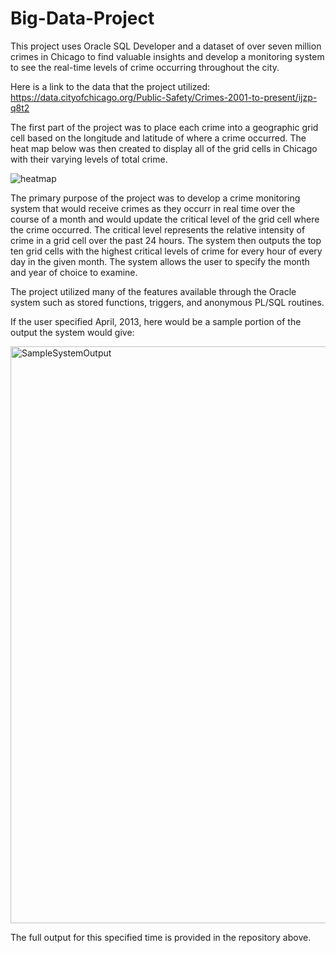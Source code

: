 # Big-Data-Project
This project uses Oracle SQL Developer and a dataset of over seven million crimes in Chicago to find valuable insights and 
develop a monitoring system to see the real-time levels of crime occurring throughout the city.

Here is a link to the data that the project utilized: https://data.cityofchicago.org/Public-Safety/Crimes-2001-to-present/ijzp-q8t2

The first part of the project was to place each crime into a geographic grid cell based on the longitude and latitude of where
a crime occurred. The heat map below was then created to display all of the grid cells in Chicago with their varying levels of
total crime.

![heatmap](https://user-images.githubusercontent.com/61246608/82706849-697f1e80-9c40-11ea-9648-f7e7300cf1f6.png)

The primary purpose of the project was to develop a crime monitoring system that would receive crimes as they occurr in real
time over the course of a month and would update the critical level of the grid cell where the crime occurred. The critical
level represents the relative intensity of crime in a grid cell over the past 24 hours. The system then outputs the top ten 
grid cells with the highest critical levels of crime for every hour of every day in the given month. The system allows the 
user to specify the month and year of choice to examine.

The project utilized many of the features available through the Oracle system such as stored functions, triggers, and 
anonymous PL/SQL routines.

If the user specified April, 2013, here would be a sample portion of the output the system would give:

<img width="923" alt="SampleSystemOutput" src="https://user-images.githubusercontent.com/61246608/82706919-8fa4be80-9c40-11ea-8f62-947828659048.png">

The full output for this specified time is provided in the repository above.

